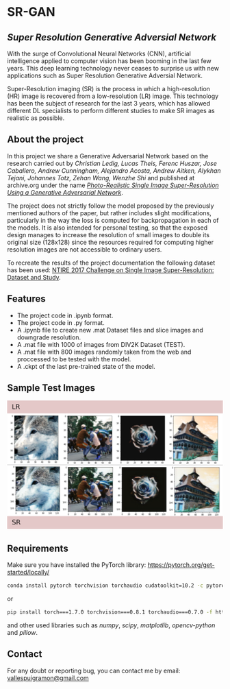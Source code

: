 # SR-GAN
## _Super Resolution Generative Adversial Network_
With the surge of Convolutional Neural Networks (CNN), artificial intelligence applied to computer vision has been booming in the last few years. This deep learning technology never ceases to surprise us with new applications such as Super Resolution Generative Adversial Network.

Super-Resolution imaging (SR) is the process in which a high-resolution (HR) image is recovered from a low-resolution (LR) image. This technology has been the subject of research for the last 3 years, which has allowed different DL specialists to perform different studies to make SR images as realistic as possible.

## About the project

In this project we share a Generative Adversarial Network based on the research carried out by _Christian Ledig, Lucas Theis, Ferenc Huszar, Jose Caballero, Andrew Cunningham, Alejandro Acosta, Andrew Aitken, Alykhan Tejani, Johannes Totz, Zehan Wang, Wenzhe Shi_ and published at archive.org under the name [_Photo-Realistic Single Image Super-Resolution Using a Generative Adversarial Network_](https://arxiv.org/abs/1609.04802).

The project does not strictly follow the model proposed by the previously mentioned authors of the paper, but rather includes slight modifications, particularly in the way the loss is computed for backpropagation in each of the models. It is also intended for personal testing, so that the exposed design manages to increase the resolution of small images to double its original size (128x128) since the resources required for computing higher resolution images are not accessible to ordinary users.

To recreate the results of the project documentation the following dataset has been used: [NTIRE 2017 Challenge on Single Image Super-Resolution: Dataset and Study](https://data.vision.ee.ethz.ch/cvl/DIV2K/).

## Features
- The project code in .ipynb format.
- The project code in .py format.
- A .ipynb file to create new .mat Dataset files and slice images and downgrade resolution.
- A .mat file with 1000 of images from DIV2K Dataset (TEST).
- A .mat file with 800 images randomly taken from the web and proccessed to be tested with the model.
- A .ckpt of the last pre-trained state of the model.

## Sample Test Images
![sample test](https://github.com/VPRamon/SR-GAN/blob/b73b94d08d8f9fb4e51bfa3593076e3d3ea71700/Results/sample_test.png)

## Requirements

Make sure you have installed the PyTorch library: https://pytorch.org/get-started/locally/
```bash
conda install pytorch torchvision torchaudio cudatoolkit=10.2 -c pytorch
```
or
```bash
pip install torch===1.7.0 torchvision===0.8.1 torchaudio===0.7.0 -f https://download.pytorch.org/whl/torch_stable.html
```
and other used libraries such as _numpy_, _scipy_, _matplotlib_, _opencv-python_ and _pillow_.

## Contact
For any doubt or reporting bug, you can contact me by email: vallespuigramon@gmail.com
